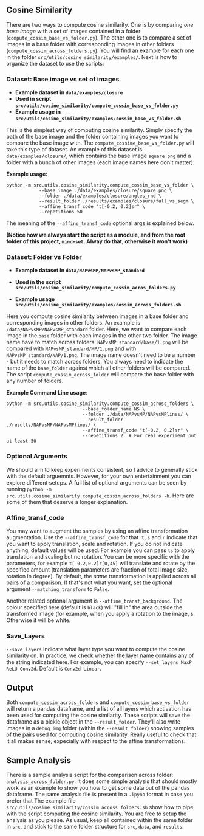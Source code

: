
## Cosine Similarity

[//]: # (All the relevant scripts are in `src/utils/cosine_similarity` and `src/utils`. Examples are in `src/utils/cosime_similarity/examples`.  )

There are two ways to compute cosine similarity. One is by comparing _one base image_ with a set of images contained in a folder (`compute_cossim_base_vs_folder.py`). The other one is to compare a set of images in a base folder with corresponding images in other folders (`compute_cossim_across_folders.py`). You will find an example for each one in the folder `src/utils/cosine_similarity/examples/`. 
Next is how to organize the dataset to use the scripts:


### Dataset: Base image vs set of images

* **Example dataset in `data/examples/closure`**
* **Used in script `src/utils/cosine_similarity/compute_cossim_base_vs_folder.py`** 
* **Example usage in `src/utils/cosine_similarity/examples/cossim_base_vs_folder.sh`**

This is the simplest way of computing cosine similarity. Simply specify the path of the base image and the folder containing images you want to compare the base image with. The `compute_cossime_base_vs_folder.py` will take this type of dataset. An example of this dataset is `data/examples/closure/`, which contains the base image `square.png` and a folder with a bunch of other images (each image names here don't matter). 

**Example usage:**

```
python -m src.utils.cosine_similarity.compute_cossim_base_vs_folder \
            --base_image ./data/examples/closure/square.png \
            --folder ./data/examples/closure/angles_rnd \
            --result_folder ./results/examples/closure/full_vs_segm \
            --affine_transf_code "t[-0.2, 0.2]sr" \
            --repetitions 50
```

The meaning of the `--affine_transf_code` optional args is explained below. 

**(Notice how we always start the script as a module, and from the root folder of this project, `mind-set`. Alway do that, otherwise it won't work)**
### Dataset: Folder vs Folder
* **Example dataset in `data/NAPvsMP/NAPvsMP_standard`**

* **Used in the script `src/utils/cosine_similarity/compute_cossim_acros_folders.py`**

* **Example usage `src/utils/cosine_similarity/examples/cossim_across_folders.sh`**


Here you compute cosine similarity between images in a base folder and corresponding images in other folders. An example is `/data/NAPvsMP/NAPvsMP_standard` folder. Here, we want to compare each image in the `base` folder with each images in the other two folder. The image name have to match across folders: `NAPvsMP_standard/base/1.png` will be compared with `NAPvsMP_standard/MP/1.png` and with `NAPvsMP_standard/NAP/1.png`. The image name doesn't need to be a number - but it needs to match across folders. You always need to indicate the name of the `base_folder` against which all other folders will be compared. The script `compute_cossim_across_folder` will compare the base folder with any number of folders.

**Example Command Line usage**:
```
python -m src.utils.cosine_similarity.compute_cossim_across_folders \
                            --base_folder_name NS \
                            --folder ./data/NAPvsMP/NAPvsMPlines/ \
                            --result_folder ./results/NAPvsMP/NAPvsMPlines/ \
                            --affine_transf_code "t[-0.2, 0.2]sr" \
                            --repetitions 2  # For real experiment put at least 50
```

### Optional Arguments
We should aim to keep experiments consistent, so I advice to generally stick with the default arguemnts. However, for your own entertainment you can explore different setups. A full list of optional arguments can be seen by running `python -m src.utils.cosine_similarity.compute_cossim_across_folders -h`. Here are some of them that deserve a longer explanation.

### Affine_transf_code
You may want to augment the samples by using an affine transformation augmentation. Use the `--affine_transf_code` for that.
 `t`, `s` and `r` indicate that you want to apply translation, scale and rotation. If you do not indicate anything, default values will be used. For example you can pass `ts` to apply translation and scaling but no rotation. You can be more specific with the parameters, for example `t[-0.2,0.2]r[0,45]` will translate and rotate by the specified amount (translation parameters are fraction of total image size, rotation in degree). 
By default, the *same* transformation is applied across all pairs of a comparison. If that's not what you want, set the optional argument `--matching_transform` to `False`.

Another related optional argument is `--affine_transf_background`. The colour specified here (default is `black`) will "fill in" the area outside the transformed image (for example, when you apply a rotation to the image, s. Otherwise it will be white.

### Save_Layers
`--save_layers` Indicate what layer type you want to compute the cosine similarity on. In practice, we check whether the layer name contains any of the string indicated here. For example, you can specify `--set_layers MaxP ReLU Conv2d`. Default is `Conv2d Linear`.


## Output
Both `compute_cossim_across_folders` and `compute_cossim_base_vs_folder` will return a pandas dataframe, and a list of all layers which activation has been used for computing the cosine similarity. 
These scripts will save the dataframe as a pickle object in the `--result_folder`. They'll also write images in a `debug_img` folder (within the `--result_folder`)  showing samples of the pairs used for computing cosine similarity. Really useful to check that it all makes sense, expecially with respect to the affine transformations.

## Sample Analysis
There is a sample analysis script for the comparison across folder: `analysis_across_folder.py`. It does some simple analysis that should mostly work as an example to show you how to get some data out of the pandas dataframe. The same analysis file is present in a `.ipynb` format in case you prefer that 
The example file `src/utils/cosine_similarity/cossim_across_folders.sh` show how to pipe with the script computing the cosine similarity. You are free to setup the analysis as you please. As usual, keep all contained within the same folder in `src`, and stick to the same folder structure for `src`, `data`, and   `results`.

